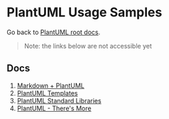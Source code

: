 # PlantUML Usage Samples

Go back to [PlantUML root docs](../index.md).

> Note: the links below are not accessible yet

## Docs

1. [Markdown + PlantUML](md-puml.md)
1. [PlantUML Templates](puml-templates.md)
1. [PlantUML Standard Libraries](puml-libs.md)
1. [PlantUML - There's More](puml-more.md)
